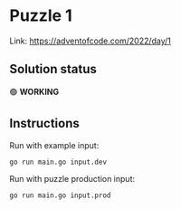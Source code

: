 # Puzzle 1

Link: https://adventofcode.com/2022/day/1

## Solution status

🟢 **WORKING**

## Instructions

Run with example input:

```shell
go run main.go input.dev
```

Run with puzzle production input:

```shell
go run main.go input.prod
```
